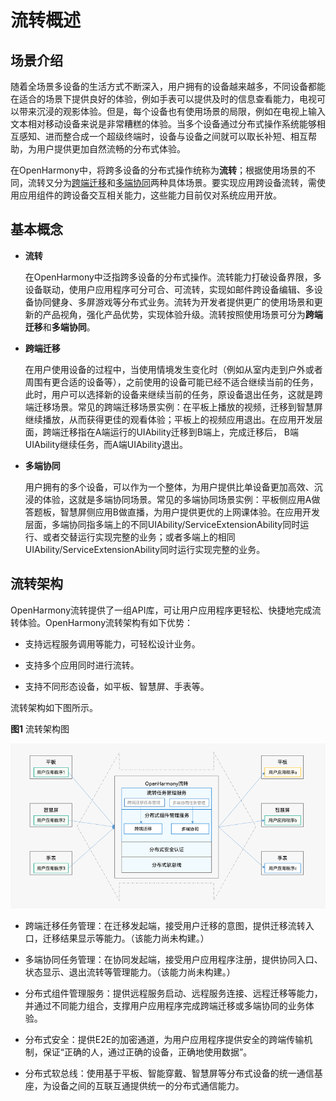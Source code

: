 # 流转概述


## 场景介绍

随着全场景多设备的生活方式不断深入，用户拥有的设备越来越多，不同设备都能在适合的场景下提供良好的体验，例如手表可以提供及时的信息查看能力，电视可以带来沉浸的观影体验。但是，每个设备也有使用场景的局限，例如在电视上输入文本相对移动设备来说是非常糟糕的体验。当多个设备通过分布式操作系统能够相互感知、进而整合成一个超级终端时，设备与设备之间就可以取长补短、相互帮助，为用户提供更加自然流畅的分布式体验。

在OpenHarmony中，将跨多设备的分布式操作统称为**流转**；根据使用场景的不同，流转又分为[跨端迁移](hop-cross-device-migration.md)和[多端协同](hop-multi-device-collaboration.md)两种具体场景。要实现应用跨设备流转，需使用应用组件的跨设备交互相关能力，这些能力目前仅对系统应用开放。


## 基本概念

- **流转**
  
  在OpenHarmony中泛指跨多设备的分布式操作。流转能力打破设备界限，多设备联动，使用户应用程序可分可合、可流转，实现如邮件跨设备编辑、多设备协同健身、多屏游戏等分布式业务。流转为开发者提供更广的使用场景和更新的产品视角，强化产品优势，实现体验升级。流转按照使用场景可分为**跨端迁移**和**多端协同**。
  
- **跨端迁移**

  在用户使用设备的过程中，当使用情境发生变化时（例如从室内走到户外或者周围有更合适的设备等），之前使用的设备可能已经不适合继续当前的任务，此时，用户可以选择新的设备来继续当前的任务，原设备退出任务，这就是跨端迁移场景。常见的跨端迁移场景实例：在平板上播放的视频，迁移到智慧屏继续播放，从而获得更佳的观看体验；平板上的视频应用退出。在应用开发层面，跨端迁移指在A端运行的UIAbility迁移到B端上，完成迁移后， B端UIAbility继续任务，而A端UIAbility退出。

- **多端协同**

  用户拥有的多个设备，可以作为一个整体，为用户提供比单设备更加高效、沉浸的体验，这就是多端协同场景。常见的多端协同场景实例：平板侧应用A做答题板，智慧屏侧应用B做直播，为用户提供更优的上网课体验。在应用开发层面，多端协同指多端上的不同UIAbility/ServiceExtensionAbility同时运行、或者交替运行实现完整的业务；或者多端上的相同UIAbility/ServiceExtensionAbility同时运行实现完整的业务。


## 流转架构

OpenHarmony流转提供了一组API库，可让用户应用程序更轻松、快捷地完成流转体验。OpenHarmony流转架构有如下优势：

- 支持远程服务调用等能力，可轻松设计业务。

- 支持多个应用同时进行流转。

- 支持不同形态设备，如平板、智慧屏、手表等。

流转架构如下图所示。

  **图1** 流转架构图 

  ![hop-structure](figures/hop-structure.png) 

- 跨端迁移任务管理：在迁移发起端，接受用户迁移的意图，提供迁移流转入口，迁移结果显示等能力。（该能力尚未构建。）

- 多端协同任务管理：在协同发起端，接受用户应用程序注册，提供协同入口、状态显示、退出流转等管理能力。（该能力尚未构建。）

- 分布式组件管理服务：提供远程服务启动、远程服务连接、远程迁移等能力，并通过不同能力组合，支撑用户应用程序完成跨端迁移或多端协同的业务体验。

- 分布式安全：提供E2E的加密通道，为用户应用程序提供安全的跨端传输机制，保证“正确的人，通过正确的设备，正确地使用数据”。

- 分布式软总线：使用基于平板、智能穿戴、智慧屏等分布式设备的统一通信基座，为设备之间的互联互通提供统一的分布式通信能力。

